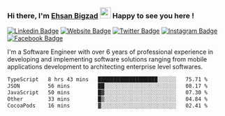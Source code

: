 ### Hi there, I'm <a href="https://ehsanbigzad.com" target="_blank">Ehsan Bigzad</a> <img src="https://media.giphy.com/media/hvRJCLFzcasrR4ia7z/giphy.gif" width="25px" height="25px"> Happy to see you here !

[![Linkedin Badge](https://img.shields.io/badge/-LinkedIn-0e76a8?style=flat-square&logo=Linkedin&logoColor=white)](https://linkedin.com/in/EhsanBigzad)
[![Website Badge](https://img.shields.io/badge/Website-3b5998?style=flat-square&logo=google-chrome&logoColor=white)](https://ehsanbigzad.com)
[![Twitter Badge](https://img.shields.io/badge/-Twitter-00acee?style=flat-square&logo=Twitter&logoColor=white)](https://twitter.com/EhsanBigzad)
[![Instagram Badge](https://img.shields.io/badge/-Instagram-e4405f?style=flat-square&logo=Instagram&logoColor=white)](https://instagram.com/ehsanbigzad/)
[![Facebook Badge](https://img.shields.io/badge/-Facebook-0088cc?style=flat-square&logo=Facebook&logoColor=white)](https://facebook.com/EhsanBigzad7)

I'm a Software Engineer with over 6 years of professional experience
in developing and implementing software solutions ranging from mobile applications development to architecting enterprise level softwares.

<!--START_SECTION:waka-->

```txt
TypeScript   8 hrs 43 mins   ███████████████████░░░░░░   75.71 %
JSON         56 mins         ██░░░░░░░░░░░░░░░░░░░░░░░   08.17 %
JavaScript   50 mins         █▓░░░░░░░░░░░░░░░░░░░░░░░   07.30 %
Other        33 mins         █▒░░░░░░░░░░░░░░░░░░░░░░░   04.84 %
CocoaPods    16 mins         ▓░░░░░░░░░░░░░░░░░░░░░░░░   02.41 %
```

<!--END_SECTION:waka-->
